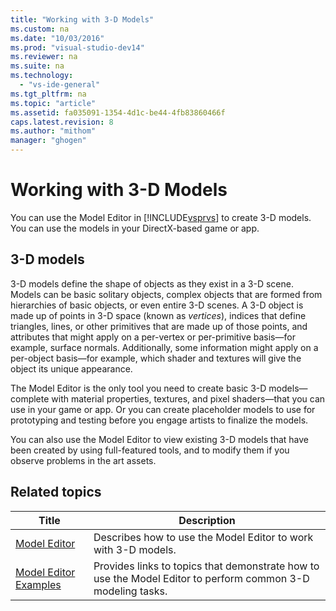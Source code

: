 ```yaml
---
title: "Working with 3-D Models"
ms.custom: na
ms.date: "10/03/2016"
ms.prod: "visual-studio-dev14"
ms.reviewer: na
ms.suite: na
ms.technology: 
  - "vs-ide-general"
ms.tgt_pltfrm: na
ms.topic: "article"
ms.assetid: fa035091-1354-4d1c-be44-4fb83860466f
caps.latest.revision: 8
ms.author: "mithom"
manager: "ghogen"
---
```

# Working with 3-D Models
You can use the Model Editor in [!INCLUDE[vsprvs](../codequality/includes/vsprvs_md.md)] to create 3-D models. You can use the models in your DirectX-based game or app.  
  
## 3-D models  
 3-D models define the shape of objects as they exist in a 3-D scene. Models can be basic solitary objects, complex objects that are formed from hierarchies of basic objects, or even entire 3-D scenes. A 3-D object is made up of points in 3-D space (known as *vertices*), indices that define triangles, lines, or other primitives that are made up of those points, and attributes that might apply on a per-vertex or per-primitive basis—for example, surface normals. Additionally, some information might apply on a per-object basis—for example, which shader and textures will give the object its unique appearance.  
  
 The Model Editor is the only tool you need to create basic 3-D models—complete with material properties, textures, and pixel shaders—that you can use in your game or app. Or you can create placeholder models to use for prototyping and testing before you engage artists to finalize the models.  
  
 You can also use the Model Editor to view existing 3-D models that have been created by using full-featured tools, and to modify them if you observe problems in the art assets.  
  
## Related topics  
  
|Title|Description|  
|-----------|-----------------|  
|[Model Editor](../designers/model-editor.md)|Describes how to use the Model Editor to work with 3-D models.|  
|[Model Editor Examples](../designers/model-editor-examples.md)|Provides links to topics that demonstrate how to use the Model Editor to perform common 3-D modeling tasks.|